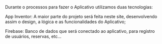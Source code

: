 Durante o processos para fazer o Aplicativo utilizamos duas tecnologias:

App Inventor:
A maior parte do projeto será feita neste site, desenvolvendo assim o design, a lógica e as funcionalidades do Aplicativo;

Firebase:
Banco de dados que será conectado ao aplicativo, para registro de usuários, reservas, etc…

